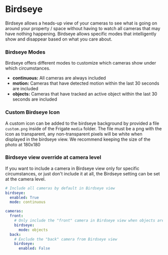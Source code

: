 # Birdseye

Birdseye allows a heads-up view of your cameras to see what is going on around your property / space without having to watch all cameras that may have nothing happening. Birdseye allows specific modes that intelligently show and disappear based on what you care about. 

### Birdseye Modes

Birdseye offers different modes to customize which cameras show under which circumstances.
 - **continuous:** All cameras are always included
 - **motion:** Cameras that have detected motion within the last 30 seconds are included
 - **objects:** Cameras that have tracked an active object within the last 30 seconds are included

### Custom Birdseye Icon

A custom icon can be added to the birdseye background by provided a file `custom.png` inside of the Frigate `media` folder. The file must be a png with the icon as transparent, any non-transparent pixels will be white when displayed in the birdseye view. We recommend keeping the size of the photo at 180x180
### Birdseye view override at camera level

If you want to include a camera in Birdseye view only for specific circumstances, or just don't include it at all, the Birdseye setting can be set at the camera level.

```yaml
# Include all cameras by default in Birdseye view
birdseye:
  enabled: True
  mode: continuous

cameras:
  front:
    # Only include the "front" camera in Birdseye view when objects are detected
    birdseye:
      mode: objects
  back:
    # Exclude the "back" camera from Birdseye view
    birdseye:
      enabled: False
```
